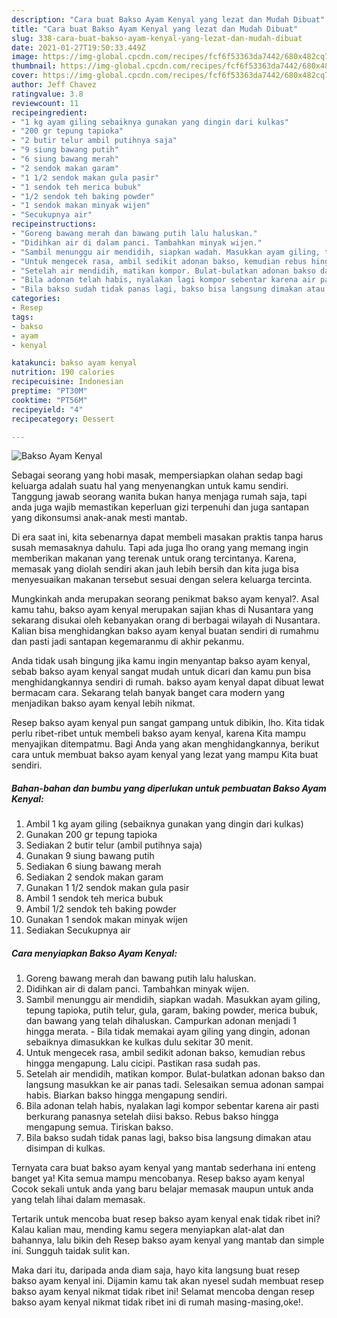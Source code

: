 ```yaml
---
description: "Cara buat Bakso Ayam Kenyal yang lezat dan Mudah Dibuat"
title: "Cara buat Bakso Ayam Kenyal yang lezat dan Mudah Dibuat"
slug: 338-cara-buat-bakso-ayam-kenyal-yang-lezat-dan-mudah-dibuat
date: 2021-01-27T19:50:33.449Z
image: https://img-global.cpcdn.com/recipes/fcf6f53363da7442/680x482cq70/bakso-ayam-kenyal-foto-resep-utama.jpg
thumbnail: https://img-global.cpcdn.com/recipes/fcf6f53363da7442/680x482cq70/bakso-ayam-kenyal-foto-resep-utama.jpg
cover: https://img-global.cpcdn.com/recipes/fcf6f53363da7442/680x482cq70/bakso-ayam-kenyal-foto-resep-utama.jpg
author: Jeff Chavez
ratingvalue: 3.8
reviewcount: 11
recipeingredient:
- "1 kg ayam giling sebaiknya gunakan yang dingin dari kulkas"
- "200 gr tepung tapioka"
- "2 butir telur ambil putihnya saja"
- "9 siung bawang putih"
- "6 siung bawang merah"
- "2 sendok makan garam"
- "1 1/2 sendok makan gula pasir"
- "1 sendok teh merica bubuk"
- "1/2 sendok teh baking powder"
- "1 sendok makan minyak wijen"
- "Secukupnya air"
recipeinstructions:
- "Goreng bawang merah dan bawang putih lalu haluskan."
- "Didihkan air di dalam panci. Tambahkan minyak wijen."
- "Sambil menunggu air mendidih, siapkan wadah. Masukkan ayam giling, tepung tapioka, putih telur, gula, garam, baking powder, merica bubuk, dan bawang yang telah dihaluskan. Campurkan adonan menjadi 1 hingga merata. Bila tidak memakai ayam giling yang dingin, adonan sebaiknya dimasukkan ke kulkas dulu sekitar 30 menit."
- "Untuk mengecek rasa, ambil sedikit adonan bakso, kemudian rebus hingga mengapung. Lalu cicipi. Pastikan rasa sudah pas."
- "Setelah air mendidih, matikan kompor. Bulat-bulatkan adonan bakso dan langsung masukkan ke air panas tadi. Selesaikan semua adonan sampai habis. Biarkan bakso hingga mengapung sendiri."
- "Bila adonan telah habis, nyalakan lagi kompor sebentar karena air pasti berkurang panasnya setelah diisi bakso. Rebus bakso hingga mengapung semua. Tiriskan bakso."
- "Bila bakso sudah tidak panas lagi, bakso bisa langsung dimakan atau disimpan di kulkas."
categories:
- Resep
tags:
- bakso
- ayam
- kenyal

katakunci: bakso ayam kenyal 
nutrition: 190 calories
recipecuisine: Indonesian
preptime: "PT30M"
cooktime: "PT56M"
recipeyield: "4"
recipecategory: Dessert

---
```



![Bakso Ayam Kenyal](https://img-global.cpcdn.com/recipes/fcf6f53363da7442/680x482cq70/bakso-ayam-kenyal-foto-resep-utama.jpg)

Sebagai seorang yang hobi masak, mempersiapkan olahan sedap bagi keluarga adalah suatu hal yang menyenangkan untuk kamu sendiri. Tanggung jawab seorang  wanita bukan hanya menjaga rumah saja, tapi anda juga wajib memastikan keperluan gizi terpenuhi dan juga santapan yang dikonsumsi anak-anak mesti mantab.

Di era  saat ini, kita sebenarnya dapat membeli masakan praktis tanpa harus susah memasaknya dahulu. Tapi ada juga lho orang yang memang ingin memberikan makanan yang terenak untuk orang tercintanya. Karena, memasak yang diolah sendiri akan jauh lebih bersih dan kita juga bisa menyesuaikan makanan tersebut sesuai dengan selera keluarga tercinta. 



Mungkinkah anda merupakan seorang penikmat bakso ayam kenyal?. Asal kamu tahu, bakso ayam kenyal merupakan sajian khas di Nusantara yang sekarang disukai oleh kebanyakan orang di berbagai wilayah di Nusantara. Kalian bisa menghidangkan bakso ayam kenyal buatan sendiri di rumahmu dan pasti jadi santapan kegemaranmu di akhir pekanmu.

Anda tidak usah bingung jika kamu ingin menyantap bakso ayam kenyal, sebab bakso ayam kenyal sangat mudah untuk dicari dan kamu pun bisa menghidangkannya sendiri di rumah. bakso ayam kenyal dapat dibuat lewat bermacam cara. Sekarang telah banyak banget cara modern yang menjadikan bakso ayam kenyal lebih nikmat.

Resep bakso ayam kenyal pun sangat gampang untuk dibikin, lho. Kita tidak perlu ribet-ribet untuk membeli bakso ayam kenyal, karena Kita mampu menyajikan ditempatmu. Bagi Anda yang akan menghidangkannya, berikut cara untuk membuat bakso ayam kenyal yang lezat yang mampu Kita buat sendiri.

<!--inarticleads1-->

##### Bahan-bahan dan bumbu yang diperlukan untuk pembuatan Bakso Ayam Kenyal:

1. Ambil 1 kg ayam giling (sebaiknya gunakan yang dingin dari kulkas)
1. Gunakan 200 gr tepung tapioka
1. Sediakan 2 butir telur (ambil putihnya saja)
1. Gunakan 9 siung bawang putih
1. Sediakan 6 siung bawang merah
1. Sediakan 2 sendok makan garam
1. Gunakan 1 1/2 sendok makan gula pasir
1. Ambil 1 sendok teh merica bubuk
1. Ambil 1/2 sendok teh baking powder
1. Gunakan 1 sendok makan minyak wijen
1. Sediakan Secukupnya air




<!--inarticleads2-->

##### Cara menyiapkan Bakso Ayam Kenyal:

1. Goreng bawang merah dan bawang putih lalu haluskan.
1. Didihkan air di dalam panci. Tambahkan minyak wijen.
1. Sambil menunggu air mendidih, siapkan wadah. Masukkan ayam giling, tepung tapioka, putih telur, gula, garam, baking powder, merica bubuk, dan bawang yang telah dihaluskan. Campurkan adonan menjadi 1 hingga merata. - Bila tidak memakai ayam giling yang dingin, adonan sebaiknya dimasukkan ke kulkas dulu sekitar 30 menit.
1. Untuk mengecek rasa, ambil sedikit adonan bakso, kemudian rebus hingga mengapung. Lalu cicipi. Pastikan rasa sudah pas.
1. Setelah air mendidih, matikan kompor. Bulat-bulatkan adonan bakso dan langsung masukkan ke air panas tadi. Selesaikan semua adonan sampai habis. Biarkan bakso hingga mengapung sendiri.
1. Bila adonan telah habis, nyalakan lagi kompor sebentar karena air pasti berkurang panasnya setelah diisi bakso. Rebus bakso hingga mengapung semua. Tiriskan bakso.
1. Bila bakso sudah tidak panas lagi, bakso bisa langsung dimakan atau disimpan di kulkas.




Ternyata cara buat bakso ayam kenyal yang mantab sederhana ini enteng banget ya! Kita semua mampu mencobanya. Resep bakso ayam kenyal Cocok sekali untuk anda yang baru belajar memasak maupun untuk anda yang telah lihai dalam memasak.

Tertarik untuk mencoba buat resep bakso ayam kenyal enak tidak ribet ini? Kalau kalian mau, mending kamu segera menyiapkan alat-alat dan bahannya, lalu bikin deh Resep bakso ayam kenyal yang mantab dan simple ini. Sungguh taidak sulit kan. 

Maka dari itu, daripada anda diam saja, hayo kita langsung buat resep bakso ayam kenyal ini. Dijamin kamu tak akan nyesel sudah membuat resep bakso ayam kenyal nikmat tidak ribet ini! Selamat mencoba dengan resep bakso ayam kenyal nikmat tidak ribet ini di rumah masing-masing,oke!.

